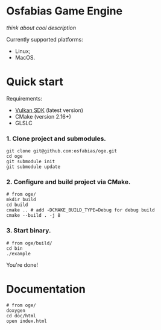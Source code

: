 # Osfabias Game Engine
*think about cool description*

Currently supported platforms:
- Linux;
- MacOS.

# Quick start
Requirements:
- [Vulkan SDK](https://vulkan.lunarg.com/sdk/home) (latest version)
- CMake (version 2.16+)
- GLSLC

### 1. Clone project and submodules.
```shell
git clone git@github.com:osfabias/oge.git
cd oge
git submodule init
git submodule update
```

### 2. Configure and build project via CMake.
```shell
# from oge/
mkdir build
cd build
cmake .. # add -DCMAKE_BUILD_TYPE=Debug for debug build
cmake --build . -j 8
```

### 3. Start binary.
```shell
# from oge/build/
cd bin
./example
```

You're done!

# Documentation
```shell
# from oge/
doxygen
cd doc/html
open index.html
```
